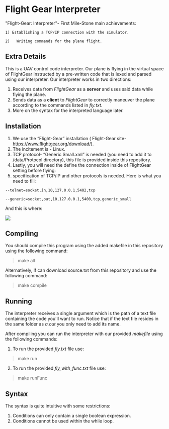 # Flight Gear Interpreter

"Flight-Gear: Interpreter"- First Mile-Stone main achievements:

    1) Establishing a TCP/IP connection with the simulator.
  
    2)	 Writing commands for the plane flight.

## Extra Details
This is a UAV control code interpreter.
Our plane is flying in the virtual space of FlightGear instructed by a pre-written code that is lexed and parsed using our interpreter.
Our interpreter works in two directions:  
1. Receives data from _FlightGear_ as a **server** and uses said data while flying the plane.
2. Sends data as a **client** to _FlightGear_ to correctly maneuver the plane according to the commands listed in _fly.txt_.
3. More on the syntax for the interpreted language later.
  
## Installation
  1.	We use the “Flight-Gear” installation ( Flight-Gear site- https://www.flightgear.org/download/).
  2.	The incitement is - Linux.
  3.	TCP protocol- “Generic Small.xml” is needed (you need to add it to /data/Protocol directory), this file is provided inside this repository.
  4.	Lastly, you will need the define the connection inside of FlightGear setting before flying:
  5.	specification of TCP/IP and other protocols is needed. Here is what you need to fill:

    --telnet=socket,in,10,127.0.0.1,5402,tcp
        
    --generic=socket,out,10,127.0.0.1,5400,tcp,generic_small
        
And this is where:

![](flight-gear%20manu.png)

## Compiling
You should compile this program using the added makefile in this repository using the following command:
> make all

Alternatively, if can download source.txt from this repository and use the following command:
> make compile

## Running
The interpreter receives a single argument which is the path of a text file containing the code you'll want to run.
Notice that if the text file resides in the same folder as _a.out_ you only need to add its name.

After compiling you can run the interpreter with our provided _makefile_ using the following commands:
1. To run the provided _fly.txt_ file use:
>make run
2. To run the provided _fly_with_func.txt_ file use: 
>make runFunc

## Syntax
The syntax is quite intuitive with some restrictions:
1. Conditions can only contain a single boolean expression.
2. Conditions cannot be used within the while loop.

